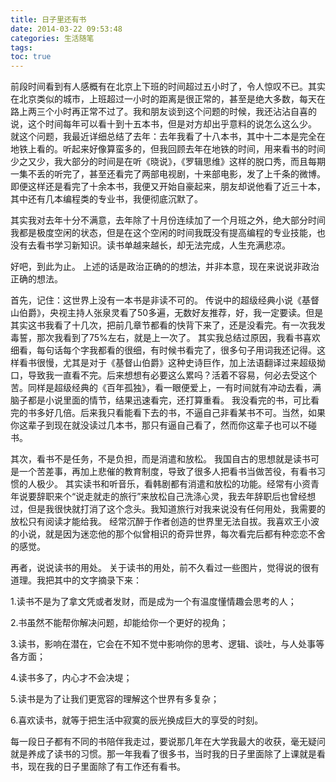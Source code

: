 ```yaml
---
title: 日子里还有书
date: 2014-03-22 09:53:48
categories: 生活随笔
tags:
toc: true
---
```


前段时间看到有人感概有在北京上下班的时间超过五小时了，令人惊叹不已。其实在北京类似的城市，上班超过一小时的距离是很正常的，甚至是绝大多数，每天在路上两三个小时再正常不过了。我和朋友谈到这个问题的时候，我还沾沾自喜的说，这个时间每年可以看十到十五本书，但是对方却出乎意料的说怎么这么少。
就这个问题，我最近详细总结了去年：去年我看了十八本书，其中十二本是完全在地铁上看的。听起来好像算蛮多的，但我回顾去年在地铁的时间，用来看书的时间少之又少，我大部分的时间是在听《晓说》，《罗辑思维》这样的脱口秀，而且每期一集不丢的听完了，甚至还看完了两部电视剧，十来部电影，发了上千条的微博。即便这样还是看完了十余本书，我便又开始自豪起来，朋友却说他看了近三十本，其中还有几本编程类的专业书，我便彻底沉默了。

其实我对去年十分不满意，去年除了十月份连续加了一个月班之外，绝大部分时间我都是极度空闲的状态，但是在这个空闲的时间我既没有提高编程的专业技能，也没有去看书学习新知识。读书单越来越长，却无法完成，人生充满悲凉。

好吧，到此为止。
上述的话是政治正确的的想法，并非本意，现在来说说非政治正确的想法。

首先，记住：这世界上没有一本书是非读不可的。
 传说中的超级经典小说《基督山伯爵》，央视主持人张泉灵看了50多遍，无数好友推荐，好，我一定要读。但是其实这书我看了十几次，把前几章节都看的快背下来了，还是没看完。有一次我发毒誓，那次我看到了75%左右，就是上一次了。
 其实我总结过原因，我看书喜欢细看，每句话每个字我都看的很细，有时候书看完了，很多句子用词我还记得。这样看书很慢，尤其是对于《基督山伯爵》这种史诗巨作，加上法语翻译过来超级拗口，导致我一直看不完。后来想想有必要这么累吗？活着不容易，何必去受这个苦。同样是超级经典的《百年孤独》，看一眼便爱上，一有时间就有冲动去看，满脑子都是小说里面的情节，结果迅速看完，还打算重看。
 我没看完的书，可比看完的书多好几倍。后来我只看能看下去的书，不逼自己非看某书不可。当然，如果你这辈子到现在就没读过几本书，那只有逼自己看了，然而你这辈子也可以不碰书。


其次，看书不是任务，不是负担，而是消遣和放松。
我国自古的思想就是读书可是一个苦差事，再加上悲催的教育制度，导致了很多人把看书当做苦役，有看书习惯的人极少。
其实读书和听音乐，看韩剧都有消遣和放松的功能。经常有小资青年说要辞职来个“说走就走的旅行”来放松自己洗涤心灵，我去年辞职后也曾经想过，但是我很快就打消了这个念头。我知道旅行对我来说没有任何用处，我需要的放松只有阅读才能给我。
经常沉醉于作者创造的世界里无法自拔。我喜欢王小波的小说，就是因为迷恋他的那个似曾相识的奇异世界，每次看完后都有种恋恋不舍的感觉。

 再者，说说读书的用处。
 关于读书的用处，前不久看过一些图片，觉得说的很有道理。我把其中的文字摘录下来：

1.读书不是为了拿文凭或者发财，而是成为一个有温度懂情趣会思考的人；

2.书虽然不能帮你解决问题，却能给你一个更好的视角；

3.读书，影响在潜在，它会在不知不觉中影响你的思考、逻辑、谈吐，与人处事等各方面；

4.读书多了，内心才不会决堤；

5.读书是为了让我们更宽容的理解这个世界有多复杂；

6.喜欢读书，就等于把生活中寂寞的辰光换成巨大的享受的时刻。


每一段日子都有不同的书陪伴我走过，要说那几年在大学我最大的收获，毫无疑问就是养成了读书的习惯。那一年我看了很多书，当时我的日子里面除了上课就是看书，现在我的日子里面除了有工作还有看书。